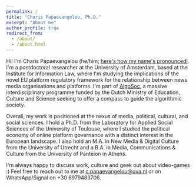 ```yaml
---
permalink: /
title: "Charis Papaevangelou, Ph.D."
excerpt: "About me"
author_profile: true
redirect_from: 
  - /about/
  - /about.html
---
```


Hi! I'm Charis Papaevangelou (he/him; [here's how my name's pronounced!](https://www.name-coach.com/charis-papaevangelou). I'm a postdoctoral researcher at the University of Amsterdam, based at the Institute for Information Law, where I'm studying the implications of the novel EU platform regulatory framework for the relationship between news media organisations and platforms. I'm part of [AlgoSoc](https://algosoc.org), a massive interdisciplinary programme funded by the Dutch Ministry of Education, Culture and Science seeking to offer a compass to guide the algorithmic society.

Overall, my work is positioned at the nexus of media, political, cultural, and social sciences. I hold a Ph.D. from the Laboratory for Applied Social Sciences of the University of Toulouse, where I studied the political economy of online platform governance with a distinct interest in the European landscape. I also hold an M.A. in New Media & Digital Culture from the University of Utrecht and a B.A. in Media, Communications & Culture from the University of Panteion in Athens.

I'm always happy to discuss work, culture and geek out about video-games :) Feel free to reach out to me at c.papaevangelou@uva.nl or on WhatsApp/Signal on +30 6979483706.

